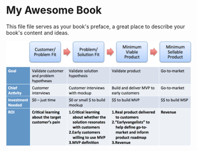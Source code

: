 My Awesome Book
=======

This file file serves as your book's preface, a great place to describe your book's content and ideas.

![MSP](msp-minimum-sellable-product.png)
